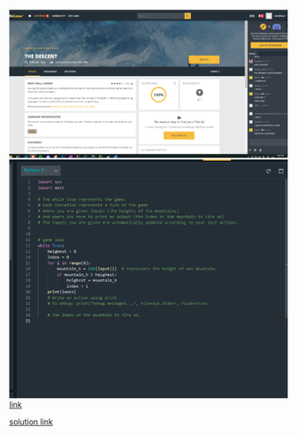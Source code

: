![img.png](img.png)
![img_1.png](Capture.png)
 [link](https://www.codingame.com/training/easy/the-descent/solution)

 [solution link](https://www.codingame.com/training/easy/the-descent/solution?id=23259216)